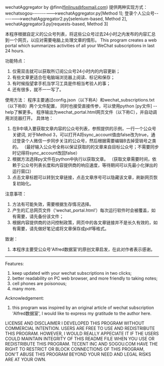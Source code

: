 wechatAggregator by @finn(finlinus@foxmail.com)
提供两种实现方式：
wechatsogou---------->wechatAggregator.py[Method 1];
登录个人公众号-------->wechatAggregator2.py[selenium-based, Method 2], wechatAggregator3.py[requests-based, Method 3]

本程序根据自定义的公众号列表，将这些公众号过去24小时之内发布的内容汇总到一个网页，以应对需要电脑上处理文章的情形。
This program creates a web portal which summarizes activities of all your WeChat subscriptions in last 24 hours.

功能特点：
1. 仅需双击就可以获取所订阅公众号24小时内的内容更新；
2. 有些文章更适合在电脑端浏览器上阅读、标记和保存；
3. 有时候指望拿手机当学习工具是件相当考验人的事；
4. 还有很多，就不一一写了。

使用方法：
程序主要通过config.json（以下称A）和wechat_subscriptions.txt（以下称B）两个文件配置，
同时也接受直接传参，可以使用python [py文件] --help了解更多。
程序输出为wechat_portal.html网页文件（以下称C），并自动调用浏览器打开。
具体地：
1. 在B中填入要获取文章内容的公众号列表，参照提供的示例，一行一个公众号关键词,
   对于Method 3，可以打开A将sync_account值由false改为true，通过登录个人微信一步同步关注的公众号，然后根据需要编辑B去掉营销号之类的。
  （最好输入公众号全称以保证获取的的文章来自目标公众号；不需要同步时记得将sync_account改回false）
2. 根据方法选择py文件在python中执行以获取文章。
  （获取文章需要时间，依赖于公众号列表长度和内容提供商的响应速度，等待期间可以先最小化弹出的运行窗口）
3. 点击文章标题可以转到文章链接，点击文章序号可以隐藏该文章，刷新网页恢复初始化。

注意事项：
1. 方法有可能失效，需要根据生存情况选择。
2. 产生的汇总网页文件（‘wechat_portal.html’）每次运行软件时会被覆盖，如有需要，请先备份该文件；
3. 根据内容提供商的访问控制政策，网页中的各文章链接并不是长久有效的，如有需要，请先做好笔记或将文章保存成pdf等格式。

致谢：
1. 本程序主要受公众号‘Alfred数据室’的原创文章启发，在此对作者表示感谢。

-----------------------------------------------------------------------------------------------------------------------------
Features:
1. keep updated with your wechat subscriptions in two clicks;
2. better readability on PC web browser, and more friendly to taking notes;
3. cell phones are poisonous;
4. many more.

Acknowledgement:
1. this program was inspired by an original article of wechat subscription 'Alfred数据室', I would like to express my gratitude to the author here.

LICENSE AND DISCLAIMER
I DEVELOPED THIS PROGRAM WITHOUT COMMERCIAL INTENTION. USERS ARE FREE TO USE AND REDISTRIBUTE THIS PROGRAM.
HOWEVER, I WOULD REALLY APPECIATE IT IF THE USERS COULD MAINTAIN INTEGRITY OF THIS README FILE WHEN YOU USE OR REDISTRIBUTE THIS PROGRAM.
TECENT INC AND SOGOU.COM HAVE THE RIGHT TO RESTRICT OR BLOCK CONNECTIONS OF THIS PROGRAM, DON'T ABUSE THIS PROGRAM BEYOND YOUR NEED AND LEGAL RISKS ARE AT YOUR OWN.
